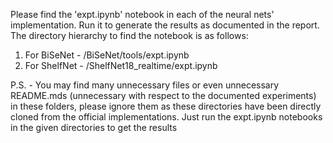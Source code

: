 Please find the 'expt.ipynb' notebook in each of the neural nets' implementation. Run it to generate the results as documented in the report. The directory hierarchy to find the notebook is as follows:

1. For BiSeNet - /BiSeNet/tools/expt.ipynb
2. For ShelfNet - /ShelfNet18_realtime/expt.ipynb


P.S. - You may find many unnecessary files or even unnecessary README.mds (unnecessary with respect to the documented experiments) in these folders, please ignore them as these directories have been directly cloned from the official implementations. Just run the expt.ipynb notebooks in the given directories to get the results

